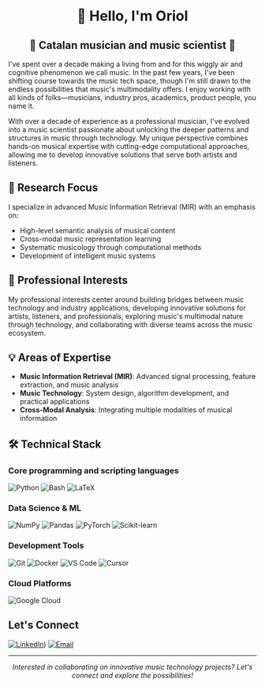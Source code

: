 <div align="center">
  <h1>👋 Hello, I'm Oriol</h1>
</div>

<div align="center">
  <h2>🎵 Catalan musician and music scientist 🔬</h2>
</div>

I've spent over a decade making a living from and for this wiggly air and cognitive phenomenon we call music. In the past few years, I've been shifting course towards the music tech space, though I'm still drawn to the endless possibilities that music's multimodality offers. I enjoy working with all kinds of folks—musicians, industry pros, academics, product people, you name it.

With over a decade of experience as a professional musician, I've evolved into a music scientist passionate about unlocking the deeper patterns and structures in music through technology. My unique perspective combines hands-on musical expertise with cutting-edge computational approaches, allowing me to develop innovative solutions that serve both artists and listeners.

## 🧪 Research Focus

I specialize in advanced Music Information Retrieval (MIR) with an emphasis on:
- High-level semantic analysis of musical content
- Cross-modal music representation learning
- Systematic musicology through computational methods
- Development of intelligent music systems

## 💼 Professional Interests

My professional interests center around building bridges between music technology and industry applications, developing innovative solutions for artists, listeners, and professionals, exploring music's multimodal nature through technology, and collaborating with diverse teams across the music ecosystem.

## 💡 Areas of Expertise

- **Music Information Retrieval (MIR)**: Advanced signal processing, feature extraction, and music analysis
- **Music Technology**: System design, algorithm development, and practical applications
- **Cross-Modal Analysis**: Integrating multiple modalities of musical information

## 🛠️ Technical Stack

### Core programming and scripting languages
![Python](https://img.shields.io/badge/-Python-3776AB?style=flat&logo=Python&logoColor=white)
![Bash](https://img.shields.io/badge/-Bash-4EAA25?style=flat&logo=GNU-Bash&logoColor=white)
![LaTeX](https://img.shields.io/badge/-LaTeX-008080?style=flat&logo=LaTeX&logoColor=white)

### Data Science & ML
![NumPy](https://img.shields.io/badge/-NumPy-013243?style=flat&logo=numpy&logoColor=white)
![Pandas](https://img.shields.io/badge/-Pandas-150458?style=flat&logo=pandas&logoColor=white)
![PyTorch](https://img.shields.io/badge/-PyTorch-EE4C2C?style=flat&logo=pytorch&logoColor=white)
![Scikit-learn](https://img.shields.io/badge/-Scikit--learn-F7931E?style=flat&logo=scikit-learn&logoColor=white)

### Development Tools
![Git](https://img.shields.io/badge/-Git-F05032?style=flat&logo=git&logoColor=white)
![Docker](https://img.shields.io/badge/-Docker-2496ED?style=flat&logo=docker&logoColor=white)
![VS Code](https://img.shields.io/badge/-VS%20Code-007ACC?style=flat&logo=visual-studio-code&logoColor=white)
![Cursor](https://img.shields.io/badge/-Cursor-000000?style=flat&logo=cursor&logoColor=white)

### Cloud Platforms
![Google Cloud](https://img.shields.io/badge/-Google%20Cloud-4285F4?style=flat&logo=google-cloud&logoColor=white)

## Let's Connect

[![LinkedIn](https://img.shields.io/badge/-LinkedIn-0077B5?style=flat&logo=LinkedIn&logoColor=white)](https://www.linkedin.com/in/ocf/))
[![Email](https://img.shields.io/badge/-Email-D14836?style=flat&logo=Gmail&logoColor=white)](mailto:oriolcolomefont@gmail.com)

---

<div align="center">
  <i>Interested in collaborating on innovative music technology projects? Let's connect and explore the possibilities!</i>
</div>
